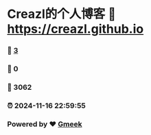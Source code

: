 # Creazl的个人博客 :link: https://creazl.github.io 
### :page_facing_up: [3](https://creazl.github.io/tag.html) 
### :speech_balloon: 0 
### :hibiscus: 3062 
### :alarm_clock: 2024-11-16 22:59:55 
### Powered by :heart: [Gmeek](https://github.com/Meekdai/Gmeek)
